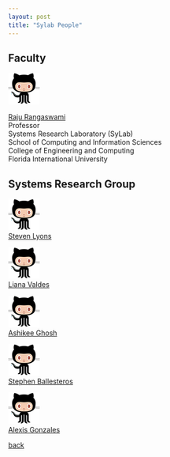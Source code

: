 ```yaml
---
layout: post
title: "Sylab People"
---
```


## Faculty

![Image](/images/octocat.png)

[Raju Rangaswami](https://users.cs.fiu.edu/~raju/WWW/)<br />
Professor<br />
Systems Research Laboratory (SyLab)<br />
School of Computing and Information Sciences<br />
College of Engineering and Computing<br />
Florida International University

## Systems Research Group

![Image](/images/octocat.png)<br />
[Steven Lyons](https://users.cs.fiu.edu/~slyon001/) 

![Image](/images/octocat.png)<br />
[Liana Valdes](https://lia54.github.io/) 

![Image](/images/octocat.png)<br />
[Ashikee Ghosh](https://lia54.github.io/) 

![Image](/images/octocat.png)<br />
[Stephen Ballesteros](https://lia54.github.io/) 

![Image](/images/octocat.png)<br />
[Alexis Gonzales](https://lia54.github.io/)

[back](/)
